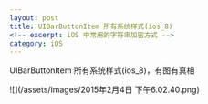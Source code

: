 ```yaml
---
layout: post
title: UIBarButtonItem 所有系统样式(ios_8)
<!-- excerpt: iOS 中常用的字符串加密方式 -->
category: iOS
---
```


UIBarButtonItem 所有系统样式(ios_8)，有图有真相


![](/assets/images/2015年2月4日 下午6.02.40.png)
